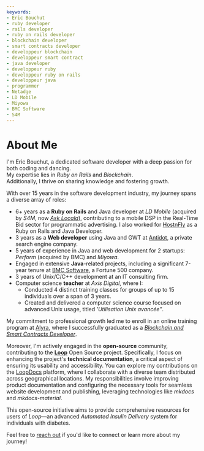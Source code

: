 ```yaml
---
keywords:
- Eric Bouchut
- ruby developer
- rails developer
- ruby on rails developer
- blockchain developer
- smart contracts developer
- developpeur blockchain
- developpeur smart contract
- java developer
- developpeur ruby
- developpeur ruby on rails
- developpeur java
- programmer
- Netadge
- LD Mobile
- Miyowa
- BMC Software
- S4M
---
```


# About Me

I'm Eric Bouchut, a dedicated software developer with a deep passion for both coding and dancing.  
My expertise lies in *Ruby on Rails* and *Blockchain*.  
Additionally, I thrive on sharing knowledge and fostering growth.

With over 15 years in the software development industry, my journey spans a diverse array of roles:

- 6+ years as a **Ruby on Rails** and Java developer at *LD Mobile* (acquired by *S4M*, now [*Ask Locala*](https://asklocala.com/)), contributing to a mobile DSP in the Real-Time Bid sector for programmatic advertising. I also worked for [HostnFly](https://hostnfly.com/) as a Ruby on Rails and Java Developer.  
- 3 years as a **Web developer** using Java and GWT at [Antidot](https://www.antidot.net), a private search engine company. 
- 5 years of experience in Java and web development for 2 startups: *Perform* (acquired by BMC) and *Miyowa*. 
- Engaged in extensive **Java**-related projects, including a significant 7-year tenure at [BMC Software](https://www.bmc.com), a Fortune 500 company. 
- 3 years of Unix/C/C++ development at an IT consulting firm.
- Computer science **teacher** at *Axis Digital*, where I: 
	- Conducted 4 distinct training classes for groups of up to 15 individuals over a span of 3 years. 
	- Created and delivered a computer science course focused on advanced Unix usage, titled *'Utilisation Unix avancée"*. 
 
My commitment to professional growth led me to enroll in an online training program at [Alyra](https://alyra.fr), where I successfully graduated as a [*Blockchain and Smart Contracts Developer*](https://certificate.bcdiploma.com/check/8AEFB8EA0140B750A45B5C30C13E2F320F2D746A07337296DAB5FF4D23789757ZmlaRlRBZHB6NTJtVEdObFQ1RUt4MEllUFJQRVRGYWxnZEx4Qjl6QmF1Y2Y0Wkll).

Moreover, I'm actively engaged in the **open-source** community, contributing to the [**Loop**](https://loopkit.github.io/loopdocs/) Open Source project. Specifically, I focus on enhancing the project's **technical documentation**, a critical aspect of ensuring its usability and accessibility. You can explore my contributions on the [LoopDocs](https://github.com/LoopKit/loopdocs) platform, where I collaborate with a diverse team distributed across geographical locations. My responsibilities involve improving product documentation and configuring the necessary tools for seamless website development and publishing, leveraging technologies like *mkdocs* and *mkdocs-material*.

This open-source initiative aims to provide comprehensive resources for users of *Loop*—an advanced *Automated Insulin Delivery* system for individuals with diabetes.

Feel free to [reach out](../contact) if you'd like to connect or learn more about my journey!